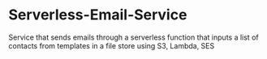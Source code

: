 # Serverless-Email-Service
Service that sends emails through a serverless function that inputs a list of contacts from templates in a file store using S3, Lambda, SES
